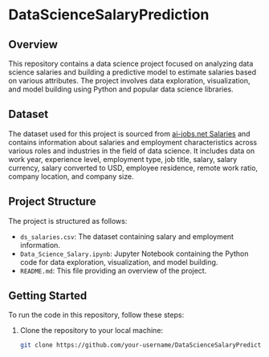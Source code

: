 # DataScienceSalaryPrediction

## Overview
This repository contains a data science project focused on analyzing data science salaries and building a predictive model to estimate salaries based on various attributes. The project involves data exploration, visualization, and model building using Python and popular data science libraries.

## Dataset
The dataset used for this project is sourced from [ai-jobs.net Salaries](https://ai-jobs.net/salaries/) and contains information about salaries and employment characteristics across various roles and industries in the field of data science. It includes data on work year, experience level, employment type, job title, salary, salary currency, salary converted to USD, employee residence, remote work ratio, company location, and company size.

## Project Structure
The project is structured as follows:
- `ds_salaries.csv`: The dataset containing salary and employment information.
- `Data_Science_Salary.ipynb`: Jupyter Notebook containing the Python code for data exploration, visualization, and model building.
- `README.md`: This file providing an overview of the project.

## Getting Started
To run the code in this repository, follow these steps:
1. Clone the repository to your local machine:
   ```bash
   git clone https://github.com/your-username/DataScienceSalaryPrediction.git
